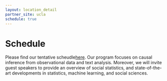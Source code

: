 ```yaml
---
layout: location_detail
partner_site: ucla
schedule: true
---
```


# Schedule

Please find our tentative scheudle[here](https://docs.google.com/spreadsheets/d/1OtFiW_He76nl4vwd0iGc387qEgLkfhHGlwkrzgHv5cI/edit?usp=sharing). Our program focuses on causal inference from observational data and text analysis. Moreover, we will invite guest speakers to provide an overview of social statistics, and state-of-the-art developments in statistics, machine learning, and social sciences.
